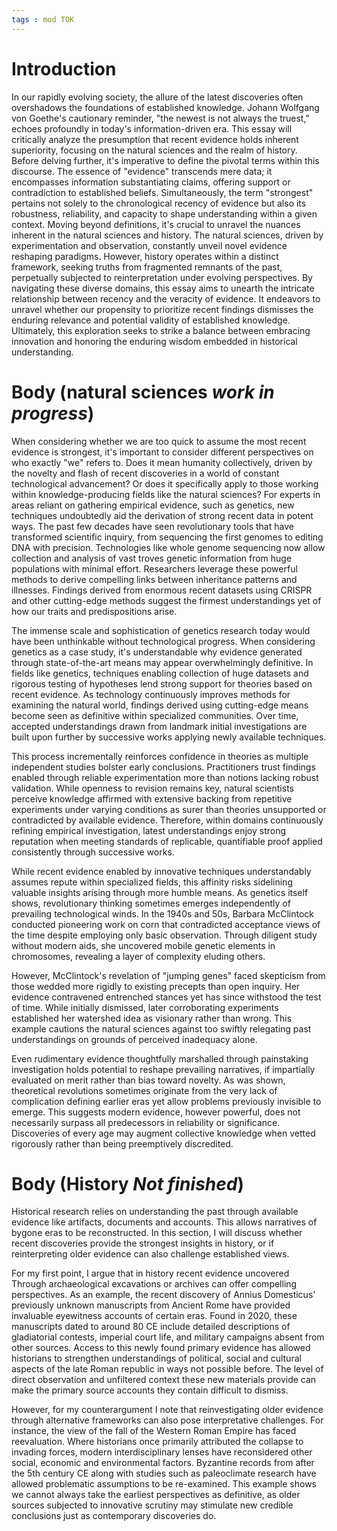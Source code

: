 ```yaml
---
tags : mod TOK
---
```

# Introduction

In our rapidly evolving society, the allure of the latest discoveries often overshadows the foundations of established knowledge. Johann Wolfgang von Goethe's cautionary reminder, "the newest is not always the truest," echoes profoundly in today's information-driven era. This essay will critically analyze the presumption that recent evidence holds inherent superiority, focusing on the natural sciences and the realm of history.
Before delving further, it's imperative to define the pivotal terms within this discourse. The essence of "evidence" transcends mere data; it encompasses information substantiating claims, offering support or contradiction to established beliefs. Simultaneously, the term "strongest" pertains not solely to the chronological recency of evidence but also its robustness, reliability, and capacity to shape understanding within a given context.
Moving beyond definitions, it's crucial to unravel the nuances inherent in the natural sciences and history. The natural sciences, driven by experimentation and observation, constantly unveil novel evidence reshaping paradigms. However, history operates within a distinct framework, seeking truths from fragmented remnants of the past, perpetually subjected to reinterpretation under evolving perspectives.
By navigating these diverse domains, this essay aims to unearth the intricate relationship between recency and the veracity of evidence. It endeavors to unravel whether our propensity to prioritize recent findings dismisses the enduring relevance and potential validity of established knowledge. Ultimately, this exploration seeks to strike a balance between embracing innovation and honoring the enduring wisdom embedded in historical understanding.
# Body (natural sciences *work in progress*)
When considering whether we are too quick to assume the most recent evidence is strongest, it's important to consider different perspectives on who exactly "we" refers to. Does it mean humanity collectively, driven by the novelty and flash of recent discoveries in a world of constant technological advancement? Or does it specifically apply to those working within knowledge-producing fields like the natural sciences?
For experts in areas reliant on gathering empirical evidence, such as genetics, new techniques undoubtedly aid the derivation of strong recent data in potent ways. The past few decades have seen revolutionary tools that have transformed scientific inquiry, from sequencing the first genomes to editing DNA with precision. Technologies like whole genome sequencing now allow collection and analysis of vast troves genetic information from huge populations with minimal effort. Researchers leverage these powerful methods to derive compelling links between inheritance patterns and illnesses. Findings derived from enormous recent datasets using CRISPR and other cutting-edge methods suggest the firmest understandings yet of how our traits and predispositions arise.

The immense scale and sophistication of genetics research today would have been unthinkable without technological progress. When considering genetics as a case study, it's understandable why evidence generated through state-of-the-art means may appear overwhelmingly definitive. In fields like genetics, techniques enabling collection of huge datasets and rigorous testing of hypotheses lend strong support for theories based on recent evidence. As technology continuously improves methods for examining the natural world, findings derived using cutting-edge means become seen as definitive within specialized communities. Over time, accepted understandings drawn from landmark initial investigations are built upon further by successive works applying newly available techniques.

This process incrementally reinforces confidence in theories as multiple independent studies bolster early conclusions. Practitioners trust findings enabled through reliable experimentation more than notions lacking robust validation. While openness to revision remains key, natural scientists perceive knowledge affirmed with extensive backing from repetitive experiments under varying conditions as surer than theories unsupported or contradicted by available evidence. Therefore, within domains continuously refining empirical investigation, latest understandings enjoy strong reputation when meeting standards of replicable, quantifiable proof applied consistently through successive works.

While recent evidence enabled by innovative techniques understandably assumes repute within specialized fields, this affinity risks sidelining valuable insights arising through more humble means. As genetics itself shows, revolutionary thinking sometimes emerges independently of prevailing technological winds. In the 1940s and 50s, Barbara McClintock conducted pioneering work on corn that contradicted acceptance views of the time despite employing only basic observation. Through diligent study without modern aids, she uncovered mobile genetic elements in chromosomes, revealing a layer of complexity eluding others.

However, McClintock's revelation of "jumping genes" faced skepticism from those wedded more rigidly to existing precepts than open inquiry. Her evidence contravened entrenched stances yet has since withstood the test of time. While initially dismissed, later corroborating experiments established her watershed idea as visionary rather than wrong. This example cautions the natural sciences against too swiftly relegating past understandings on grounds of perceived inadequacy alone.

Even rudimentary evidence thoughtfully marshalled through painstaking investigation holds potential to reshape prevailing narratives, if impartially evaluated on merit rather than bias toward novelty. As was shown, theoretical revolutions sometimes originate from the very lack of complication defining earlier eras yet allow problems previously invisible to emerge. This suggests modern evidence, however powerful, does not necessarily surpass all predecessors in reliability or significance. Discoveries of every age may augment collective knowledge when vetted rigorously rather than being preemptively discredited.

# Body (History *Not finished*)
Historical research relies on understanding the past through available evidence like artifacts, documents and accounts. This allows narratives of bygone eras to be reconstructed. In this section, I will discuss whether recent discoveries provide the strongest insights in history, or if reinterpreting older evidence can also challenge established views.

For my first point, I argue that in history recent evidence uncovered Through archaeological excavations or archives can offer compelling perspectives. As an example, the recent discovery of Annius Domesticus' previously unknown manuscripts from Ancient Rome have provided invaluable eyewitness accounts of certain eras. Found in 2020, these manuscripts dated to around 80 CE include detailed descriptions of gladiatorial contests, imperial court life, and military campaigns absent from other sources. Access to this newly found primary evidence has allowed historians to strengthen understandings of political, social and cultural aspects of the late Roman republic in ways not possible before. The level of direct observation and unfiltered context these new materials provide can make the primary source accounts they contain difficult to dismiss.

However, for my counterargument I note that reinvestigating older evidence through alternative frameworks can also pose interpretative challenges. For instance, the view of the fall of the Western Roman Empire has faced reevaluation. Where historians once primarily attributed the collapse to invading forces, modern interdisciplinary lenses have reconsidered other social, economic and environmental factors. Byzantine records from after the 5th century CE along with studies such as paleoclimate research have allowed problematic assumptions to be re-examined. This example shows we cannot always take the earliest perspectives as definitive, as older sources subjected to innovative scrutiny may stimulate new credible conclusions just as contemporary discoveries do.
